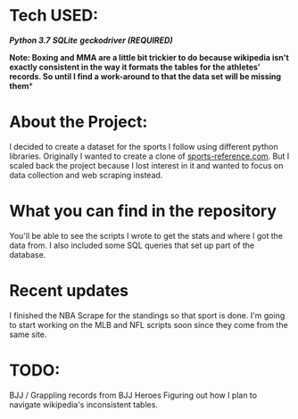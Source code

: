 # Tech USED:
***Python 3.7***
***SQLite***
***geckodriver (REQUIRED)***

**Note: Boxing and MMA are a little bit trickier to do because wikipedia isn't exactly consistent in the way it formats the tables for the athletes' records. So until I find a work-around to that the data set will be missing them***

# About the Project:
I decided to create a dataset for the sports I follow using different python libraries. Originally I wanted to create a clone of [sports-reference.com](https://www.sports-reference.com/). But I scaled back the project because I lost interest in it and wanted to focus on data collection and web scraping instead.

# What you can find in the repository
You'll be able to see the scripts I wrote to get the stats and where I got the data from. I also included some SQL queries that set up part of the database.

# Recent updates
I finished the NBA Scrape for the standings so that sport is done. I'm going to start working on the MLB and NFL scripts soon since they come from the same site.

# TODO:
BJJ / Grappling records from BJJ Heroes
Figuring out how I plan to navigate wikipedia's inconsistent tables.
